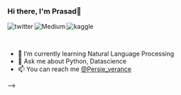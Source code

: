 ### Hi there, I'm Prasad👋

<p>
<a href="https://twitter.com/Persie_verance">
   <img align="left" alt="twitter" src="https://img.shields.io/badge/Twitter-1DA1F2?style=for-the-badge&logo=twitter&logoColor=white" />
</a>&nbsp;&nbsp;

<a href="https://medium.com/@theprasadpatil">
   <img align="left" alt="Medium" src="https://img.shields.io/badge/Medium-000000?style=for-the-badge&logo=medium&logoColor=white" />
</a>&nbsp;&nbsp;
   
<a href="https://www.kaggle.com/prasad22">
   <img align="left" alt="kaggle" src="https://img.shields.io/badge/Kaggle-4db5f5?style=for-the-badge&logo=kaggle&logoColor=white" />
</a>&nbsp;&nbsp;   
<p/>
<br/>
<p>

- 🌱 I’m currently learning Natural Language Processing
- 💬 Ask me about Python, Datascience
- 📫 You can reach me [@Persie_verance](https://twitter.com/Persie_verance)


-->
